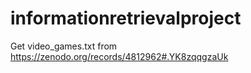 # informationretrievalproject

Get video_games.txt from https://zenodo.org/records/4812962#.YK8zqqgzaUk
